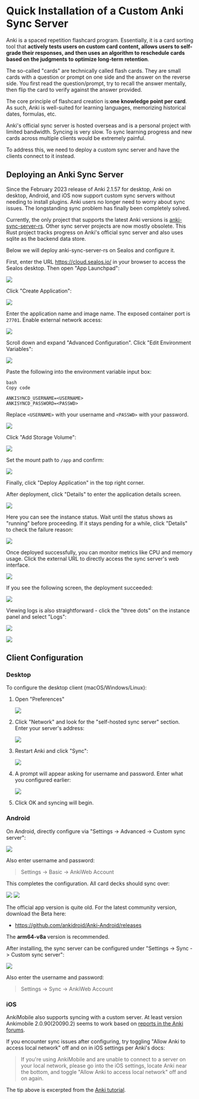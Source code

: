 # Quick Installation of a Custom Anki Sync Server

Anki is a spaced repetition flashcard program. Essentially, it is a card sorting tool that **actively tests users on custom card content, allows users to self-grade their responses, and then uses an algorithm to reschedule cards based on the judgments to optimize long-term retention**.

The so-called "cards" are technically called flash cards. They are small cards with a question or prompt on one side and the answer on the reverse side. You first read the question/prompt, try to recall the answer mentally, then flip the card to verify against the answer provided.

The core principle of flashcard creation is:**one knowledge point per card**. As such, Anki is well-suited for learning languages, memorizing historical dates, formulas, etc.

Anki's official sync server is hosted overseas and is a personal project with limited bandwidth. Syncing is very slow. To sync learning progress and new cards across multiple clients would be extremely painful.

To address this, we need to deploy a custom sync server and have the clients connect to it instead.

## Deploying an Anki Sync Server

Since the February 2023 release of Anki 2.1.57 for desktop, Anki on desktop, Android, and iOS now support custom sync servers without needing to install plugins. Anki users no longer need to worry about sync issues. The longstanding sync problem has finally been completely solved.

Currently, the only project that supports the latest Anki versions is [anki-sync-server-rs](https://github.com/ankicommunity/anki-sync-server-rs). Other sync server projects are now mostly obsolete. This Rust project tracks progress on Anki's official sync server and also uses sqlite as the backend data store.

Below we will deploy anki-sync-server-rs on Sealos and configure it.

First, enter the URL https://cloud.sealos.io/ in your browser to access the Sealos desktop. Then open "App Launchpad":

![](../images/2023-06-26-11-54-EIVahX.jpg)

Click "Create Application":

![](../images/2023-06-26-11-55-NDkuEg.jpg)

Enter the application name and image name. The exposed container port is `27701`. Enable external network access:

![](../images/2023-06-26-11-59-FxJE12.png)

Scroll down and expand "Advanced Configuration". Click "Edit Environment Variables":

![](../images/2023-06-26-12-01-DKect7.png)

Paste the following into the environment variable input box:

```
bash
Copy code

ANKISYNCD_USERNAME=<USERNAME>  
ANKISYNCD_PASSWORD=<PASSWD>
```

Replace `<USERNAME>` with your username and `<PASSWD>` with your password.

![](../images/2023-06-26-12-05-CWczxm.png)

Click "Add Storage Volume":

![](../images/2023-06-26-12-06-lvv6ms.png)

Set the mount path to `/app` and confirm:

![](../images/2023-06-26-12-07-s8W7iu.png)

Finally, click "Deploy Application" in the top right corner.

After deployment, click "Details" to enter the application details screen.

![](../images/2023-06-26-12-09-RslDGj.png)

Here you can see the instance status. Wait until the status shows as "running" before proceeding. If it stays pending for a while, click "Details" to check the failure reason:

![](../images/2023-06-26-13-09-Vs9ccy.png)

Once deployed successfully, you can monitor metrics like CPU and memory usage. Click the external URL to directly access the sync server's web interface.

![](../images/2023-06-26-13-09-YFHPYc.png)

If you see the following screen, the deployment succeeded:

![](../images/2023-06-26-13-09-FwsbfW.png)

Viewing logs is also straightforward - click the "three dots" on the instance panel and select "Logs":

![](../images/2023-06-26-13-09-hdHfxP.png)

![](../images/2023-06-26-13-09-nwrxrv.png)

## Client Configuration

### Desktop

To configure the desktop client (macOS/Windows/Linux):

1. Open "Preferences"

   ![](../images/2023-06-26-12-24-QHYKZt.png)

2. Click "Network" and look for the "self-hosted sync server" section. Enter your server's address:

   ![](../images/2023-06-26-12-26-HYOaBJ.png)

3. Restart Anki and click "Sync":

   ![](../images/2023-06-26-12-28-ccnUOj.png)

4. A prompt will appear asking for username and password. Enter what you configured earlier:

   ![](../images/2023-06-26-12-29-z5E9gi.png)

5. Click OK and syncing will begin.

### Android

On Android, directly configure via "Settings -> Advanced -> Custom sync server":

![](../images/2022-04-10-14-31-vrNHJU.png)

Also enter username and password:

> Settings -> Basic -> AnkiWeb Account

This completes the configuration. All card decks should sync over:

![](../images/2022-04-10-14-32-ADfk8T.png)
![](../images/2022-04-10-14-32-1iudM0.png)

The official app version is quite old. For the latest community version, download the Beta here:

- https://github.com/ankidroid/Anki-Android/releases

The **arm64-v8a** version is recommended.

After installing, the sync server can be configured under "Settings -> Sync -> Custom sync server":

![](../images/2023-06-26-12-39-1jsF0t.jpeg)

Also enter the username and password:

> Settings -> Sync -> AnkiWeb Account

### iOS

AnkiMobile also supports syncing with a custom server. At least version Ankimobile 2.0.90(20090.2) seems to work based on [reports in the Anki forums](https://forums.ankiweb.net/t/ankimobile-self-sync-server-failure-the-one-bundled-in-version-2-1-60-qt6/27862).

If you encounter sync issues after configuring, try toggling "Allow Anki to access local network" off and on in iOS settings per Anki's docs:

> If you're using AnkiMobile and are unable to connect to a server on your local network, please go into the iOS settings, locate Anki near the bottom, and toggle "Allow Anki to access local network" off and on again.

The tip above is excerpted from the [Anki tutorial](https://docs.ankiweb.net/sync-server.html#client-setup).